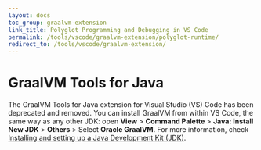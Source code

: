 ```yaml
---
layout: docs
toc_group: graalvm-extension
link_title: Polyglot Programming and Debugging in VS Code
permalink: /tools/vscode/graalvm-extension/polyglot-runtime/
redirect_to: /tools/vscode/graalvm-extension/
---
```


# GraalVM Tools for Java

The GraalVM Tools for Java extension for Visual Studio (VS) Code has been deprecated and removed. 
You can install GraalVM from within VS Code, the same way as any other JDK: open **View** > **Command Palette** > **Java: Install New JDK** > **Others** > Select **Oracle GraalVM**.
For more information, check [Installing and setting up a Java Development Kit (JDK)](https://code.visualstudio.com/docs/java/java-tutorial#_installing-and-setting-up-a-java-development-kit-jdk).